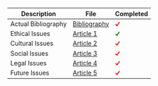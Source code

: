 | Description | File | Completed |
| ----------- | ---- | --------- |
| Actual Bibliography | [Bibliography](./Bibliography2) | <img src="https://github.com/ACHarrison32/4883-PT-Harrison/blob/main/images.png" width="10"> |
| Ethical Issues | [Article 1](https://github.com/ACHarrison32/4991-Seminar-Social-Responsibilty/blob/main/Assignments/Bibliography_2/Article1.pdf) | <img src="https://github.com/ACHarrison32/4883-PT-Harrison/blob/main/index.png" width="10"> |
| Cultural Issues | [Article 2](./Article2) | <img src="https://github.com/ACHarrison32/4883-PT-Harrison/blob/main/images.png" width="10"> |
| Social Issues | [Article 3](./Article3) | <img src="https://github.com/ACHarrison32/4883-PT-Harrison/blob/main/images.png" width="10"> |
| Legal Issues | [Article 4](./Article4) | <img src="https://github.com/ACHarrison32/4883-PT-Harrison/blob/main/images.png" width="10"> |
| Future Issues | [Article 5](./Article5) | <img src="https://github.com/ACHarrison32/4883-PT-Harrison/blob/main/images.png" width="10"> |
